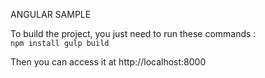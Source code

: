 ANGULAR SAMPLE

To build the project, you just need to run these commands :  
``npm install
gulp build``

Then you can access it at http://localhost:8000